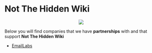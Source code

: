 # Not The Hidden Wiki

<p align="center">
  <img src="https://raw.githubusercontent.com/notthehiddenwiki/NTHW/nthw/.github/banner.png">
</p>

Below you will find companies that we have **partnerships** with and that support **Not The Hidden Wiki**

* [EmailLabs](https://github.com/notthehiddenwiki/NTHW/tree/nthw/Partnerships/Companies/xxx.md)